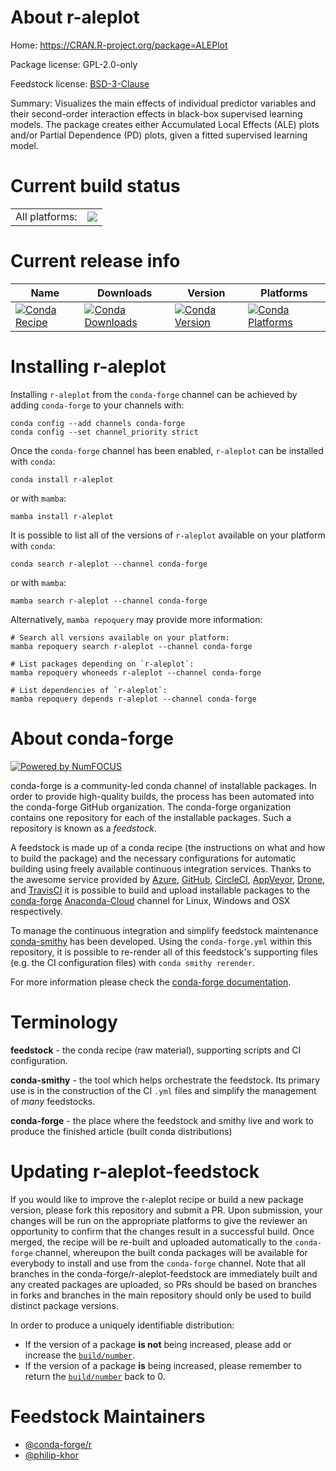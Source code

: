 About r-aleplot
===============

Home: https://CRAN.R-project.org/package=ALEPlot

Package license: GPL-2.0-only

Feedstock license: [BSD-3-Clause](https://github.com/conda-forge/r-aleplot-feedstock/blob/main/LICENSE.txt)

Summary: Visualizes the main effects of individual predictor variables and their second-order interaction effects in black-box supervised learning models. The package creates either Accumulated Local Effects (ALE) plots and/or Partial Dependence (PD) plots, given a fitted supervised learning model.

Current build status
====================


<table><tr><td>All platforms:</td>
    <td>
      <a href="https://dev.azure.com/conda-forge/feedstock-builds/_build/latest?definitionId=7248&branchName=main">
        <img src="https://dev.azure.com/conda-forge/feedstock-builds/_apis/build/status/r-aleplot-feedstock?branchName=main">
      </a>
    </td>
  </tr>
</table>

Current release info
====================

| Name | Downloads | Version | Platforms |
| --- | --- | --- | --- |
| [![Conda Recipe](https://img.shields.io/badge/recipe-r--aleplot-green.svg)](https://anaconda.org/conda-forge/r-aleplot) | [![Conda Downloads](https://img.shields.io/conda/dn/conda-forge/r-aleplot.svg)](https://anaconda.org/conda-forge/r-aleplot) | [![Conda Version](https://img.shields.io/conda/vn/conda-forge/r-aleplot.svg)](https://anaconda.org/conda-forge/r-aleplot) | [![Conda Platforms](https://img.shields.io/conda/pn/conda-forge/r-aleplot.svg)](https://anaconda.org/conda-forge/r-aleplot) |

Installing r-aleplot
====================

Installing `r-aleplot` from the `conda-forge` channel can be achieved by adding `conda-forge` to your channels with:

```
conda config --add channels conda-forge
conda config --set channel_priority strict
```

Once the `conda-forge` channel has been enabled, `r-aleplot` can be installed with `conda`:

```
conda install r-aleplot
```

or with `mamba`:

```
mamba install r-aleplot
```

It is possible to list all of the versions of `r-aleplot` available on your platform with `conda`:

```
conda search r-aleplot --channel conda-forge
```

or with `mamba`:

```
mamba search r-aleplot --channel conda-forge
```

Alternatively, `mamba repoquery` may provide more information:

```
# Search all versions available on your platform:
mamba repoquery search r-aleplot --channel conda-forge

# List packages depending on `r-aleplot`:
mamba repoquery whoneeds r-aleplot --channel conda-forge

# List dependencies of `r-aleplot`:
mamba repoquery depends r-aleplot --channel conda-forge
```


About conda-forge
=================

[![Powered by
NumFOCUS](https://img.shields.io/badge/powered%20by-NumFOCUS-orange.svg?style=flat&colorA=E1523D&colorB=007D8A)](https://numfocus.org)

conda-forge is a community-led conda channel of installable packages.
In order to provide high-quality builds, the process has been automated into the
conda-forge GitHub organization. The conda-forge organization contains one repository
for each of the installable packages. Such a repository is known as a *feedstock*.

A feedstock is made up of a conda recipe (the instructions on what and how to build
the package) and the necessary configurations for automatic building using freely
available continuous integration services. Thanks to the awesome service provided by
[Azure](https://azure.microsoft.com/en-us/services/devops/), [GitHub](https://github.com/),
[CircleCI](https://circleci.com/), [AppVeyor](https://www.appveyor.com/),
[Drone](https://cloud.drone.io/welcome), and [TravisCI](https://travis-ci.com/)
it is possible to build and upload installable packages to the
[conda-forge](https://anaconda.org/conda-forge) [Anaconda-Cloud](https://anaconda.org/)
channel for Linux, Windows and OSX respectively.

To manage the continuous integration and simplify feedstock maintenance
[conda-smithy](https://github.com/conda-forge/conda-smithy) has been developed.
Using the ``conda-forge.yml`` within this repository, it is possible to re-render all of
this feedstock's supporting files (e.g. the CI configuration files) with ``conda smithy rerender``.

For more information please check the [conda-forge documentation](https://conda-forge.org/docs/).

Terminology
===========

**feedstock** - the conda recipe (raw material), supporting scripts and CI configuration.

**conda-smithy** - the tool which helps orchestrate the feedstock.
                   Its primary use is in the construction of the CI ``.yml`` files
                   and simplify the management of *many* feedstocks.

**conda-forge** - the place where the feedstock and smithy live and work to
                  produce the finished article (built conda distributions)


Updating r-aleplot-feedstock
============================

If you would like to improve the r-aleplot recipe or build a new
package version, please fork this repository and submit a PR. Upon submission,
your changes will be run on the appropriate platforms to give the reviewer an
opportunity to confirm that the changes result in a successful build. Once
merged, the recipe will be re-built and uploaded automatically to the
`conda-forge` channel, whereupon the built conda packages will be available for
everybody to install and use from the `conda-forge` channel.
Note that all branches in the conda-forge/r-aleplot-feedstock are
immediately built and any created packages are uploaded, so PRs should be based
on branches in forks and branches in the main repository should only be used to
build distinct package versions.

In order to produce a uniquely identifiable distribution:
 * If the version of a package **is not** being increased, please add or increase
   the [``build/number``](https://docs.conda.io/projects/conda-build/en/latest/resources/define-metadata.html#build-number-and-string).
 * If the version of a package **is** being increased, please remember to return
   the [``build/number``](https://docs.conda.io/projects/conda-build/en/latest/resources/define-metadata.html#build-number-and-string)
   back to 0.

Feedstock Maintainers
=====================

* [@conda-forge/r](https://github.com/conda-forge/r/)
* [@philip-khor](https://github.com/philip-khor/)

